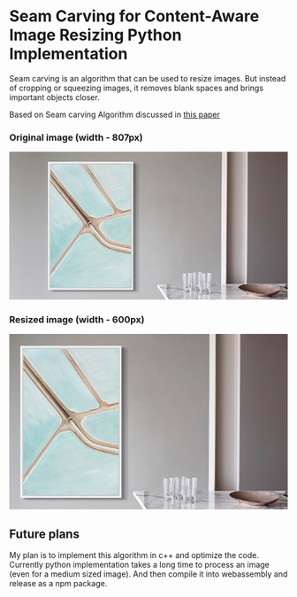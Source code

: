 # Seam Carving for Content-Aware Image Resizing Python Implementation
Seam carving is an algorithm that can be used to resize images. But instead of cropping or squeezing images, it removes blank spaces and brings important objects closer.

Based on Seam carving Algorithm discussed in [this paper](https://www.researchgate.net/publication/215721610_Seam_Carving_for_Content-Aware_Image_Resizing)

### Original image (width - 807px)
![Original image (width - 807px)](/sample.jpg)

### Resized image (width - 600px)
![Resized image (width - 680px)](/sample_result.jpg)

## Future plans
My plan is to implement this algorithm in c++ and optimize the code. Currently python implementation takes a long time to process an image (even for a medium sized image). And then compile it into webassembly and release as a npm package.
